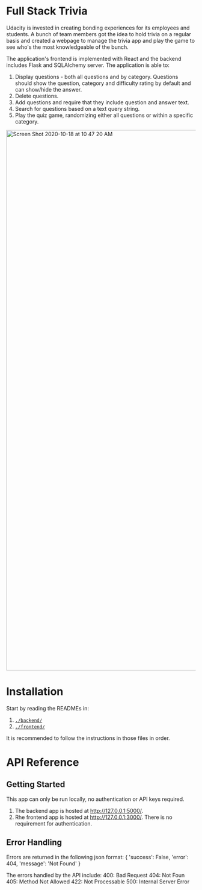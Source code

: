 # Full Stack Trivia 

Udacity is invested in creating bonding experiences for its employees and students. A bunch of team members got the idea to hold trivia on a regular basis and created a  webpage to manage the trivia app and play the game to see who's the most knowledgeable of the bunch.

The application's frontend is implemented with React and the backend includes Flask and SQLAlchemy server.
The application is able to:

1) Display questions - both all questions and by category. Questions should show the question, category and difficulty rating by default and can show/hide the answer. 
2) Delete questions.
3) Add questions and require that they include question and answer text.
4) Search for questions based on a text query string.
5) Play the quiz game, randomizing either all questions or within a specific category.
<img width="1435" alt="Screen Shot 2020-10-18 at 10 47 20 AM" src="https://user-images.githubusercontent.com/51233872/96361747-fd421180-1130-11eb-9f77-5b1f8dc2d489.png">

# Installation

Start by reading the READMEs in:
1. [`./backend/`](./backend/README.md)
2. [`./frontend/`](./frontend/README.md)

It is recommended to follow the instructions in those files in order.

# API Reference

## Getting Started

This app can only be run locally, no authentication or API keys required.
1. The backend app is hosted at http://127.0.0.1:5000/.
2. Rhe frontend app is hosted at http://127.0.0.1:3000/. There is no requirement for authentication.

## Error Handling

Errors are returned in the following json format:
{
  'success': False,
  'error': 404,
  'message': 'Not Found'
}

The errors handled by the API include:
400: Bad Request
404: Not Foun
405: Method Not Allowed
422: Not Processable
500: Internal Server Error


